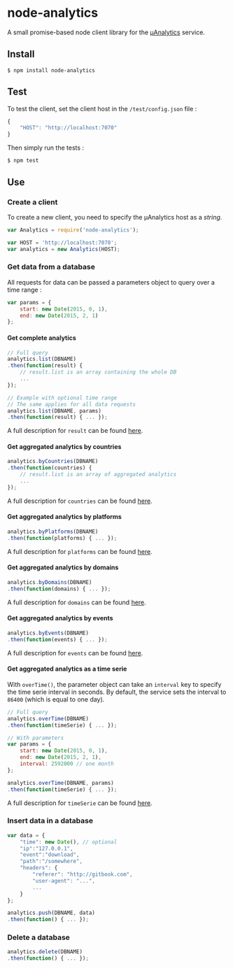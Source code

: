 # node-analytics

A small promise-based node client library for the [µAnalytics](https://github.com/GitbookIO/analytics) service.

## Install

```text
$ npm install node-analytics
```

## Test

To test the client, set the client host in the `/test/config.json` file :

```javascript
{
    "HOST": "http://localhost:7070"
}
```

Then simply run the tests :

```text
$ npm test
```

## Use

### Create a client

To create a new client, you need to specify the µAnalytics host as a _string_.

```javascript
var Analytics = require('node-analytics');

var HOST = 'http://localhost:7070';
var analytics = new Analytics(HOST);
```

### Get data from a database

All requests for data can be passed a parameters object to query over a time range :

```javascript
var params = {
    start: new Date(2015, 0, 1),
    end: new Date(2015, 2, 1)
};
```

#### Get complete analytics

```javascript
// Full query
analytics.list(DBNAME)
.then(function(result) {
    // result.list is an array containing the whole DB
    ...
});

// Example with optional time range
// The same applies for all data requests
analytics.list(DBNAME, params)
.then(function(result) { ... });
```

A full description for `result` can be found [here](https://github.com/GitbookIO/analytics#get-website).

#### Get aggregated analytics by countries

```javascript
analytics.byCountries(DBNAME)
.then(function(countries) {
    // result.list is an array of aggregated analytics
    ...
});
```

A full description for `countries` can be found [here](https://github.com/GitbookIO/analytics#get-websitecountries).

#### Get aggregated analytics by platforms

```javascript
analytics.byPlatforms(DBNAME)
.then(function(platforms) { ... });
```

A full description for `platforms` can be found [here](https://github.com/GitbookIO/analytics#get-websiteplatforms).

#### Get aggregated analytics by domains

```javascript
analytics.byDomains(DBNAME)
.then(function(domains) { ... });
```

A full description for `domains` can be found [here](https://github.com/GitbookIO/analytics#get-websitedomains).

#### Get aggregated analytics by events

```javascript
analytics.byEvents(DBNAME)
.then(function(events) { ... });
```

A full description for `events` can be found [here](https://github.com/GitbookIO/analytics#get-websiteevents).

#### Get aggregated analytics as a time serie

With `overTime()`, the parameter object can take an `interval` key to specify the time serie interval in seconds. By default, the service sets the interval to `86400` \(which is equal to one day\).

```javascript
// Full query
analytics.overTime(DBNAME)
.then(function(timeSerie) { ... });

// With parameters
var params = {
    start: new Date(2015, 0, 1),
    end: new Date(2015, 2, 1),
    interval: 2592000 // one month
};

analytics.overTime(DBNAME, params)
.then(function(timeSerie) { ... });
```

A full description for `timeSerie` can be found [here](https://github.com/GitbookIO/analytics#get-websitetime).

### Insert data in a database

```javascript
var data = {
    "time": new Date(), // optional
    "ip":"127.0.0.1",
    "event":"download",
    "path":"/somewhere",
    "headers": {
        "referer": "http://gitbook.com",
        "user-agent": "...",
        ...
    }
};

analytics.push(DBNAME, data)
.then(function() { ... });
```

### Delete a database

```javascript
analytics.delete(DBNAME)
.then(function() { ... });
```

